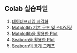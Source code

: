 ## Colab 실습파일

1. [데이터프레임 시각화](https://colab.research.google.com/github/teddylee777/machine-learning/blob/master/06-Visualization/tutorial/01-DataFrame-시각화-(실습).ipynb)
2. [Matplotlib 기본 구조 및 스타일링](https://colab.research.google.com/github/teddylee777/machine-learning/blob/master/06-Visualization/tutorial/02-Visualization-Matplotlib-스타일-(실습).ipynb)
3. [Matplotlib을 활용한 Plot](https://colab.research.google.com/github/teddylee777/machine-learning/blob/master/06-Visualization/tutorial/03-Visualization-Matplotlib-그래프-(실습).ipynb)
4. [Seaborn을 활용한 Plot](https://colab.research.google.com/github/teddylee777/machine-learning/blob/master/06-Visualization/tutorial/04-Visualization-Seaborn-(실습).ipynb)
5. [Seaborn의 통계 그래프](https://colab.research.google.com/github/teddylee777/machine-learning/blob/master/06-Visualization/tutorial/05-Visualization-Seaborn-통계그래프-(실습).ipynb)
